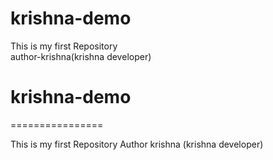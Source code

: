 # krishna-demo
This is my first Repository 
<br>
author-krishna(krishna developer)
# krishna-demo
================

This is my first Repository
Author
krishna (krishna developer)